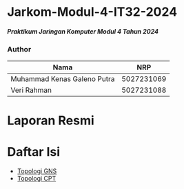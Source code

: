 # Jarkom-Modul-4-IT32-2024
##### Praktikum Jaringan Komputer Modul 4 Tahun 2024

### Author
| Nama | NRP |
|---------|---------|
| Muhammad Kenas Galeno Putra | 5027231069   |
| Veri Rahman | 5027231088   |

# Laporan Resmi

# Daftar Isi
- [Topologi GNS](#topologi-gns)
- [Topologi CPT](#topologi-cpt)
